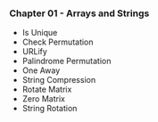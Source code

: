 ### Chapter 01 -  Arrays and Strings

- Is Unique
- Check Permutation
- URLify
- Palindrome Permutation
- One Away
- String Compression
- Rotate Matrix
- Zero Matrix
- String Rotation

